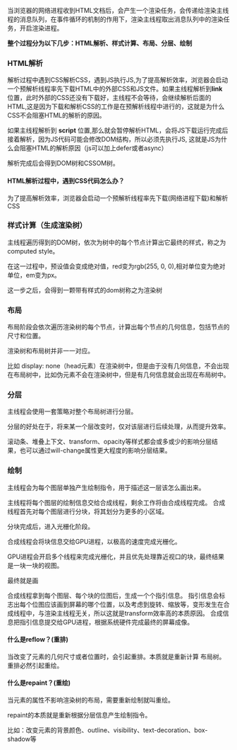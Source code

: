 当浏览器的网络进程收到HTML文档后，会产生一个渲染任务，会传递给渲染主线程的消息队列，在事件循环的机制的作用下，渲染主线程取出消息队列中的渲染任务，开启渲染进程。

**整个过程分为以下几步：HTML解析、样式计算、布局、分层、绘制**

### HTML解析

解析过程中遇到CSS解析CSS，遇到JS执行JS,为了提高解析效率，浏览器会启动一个预解析线程率先下载HTML中的外部CSS和JS文件。如果主线程解析到**link** 位置，此时外部的CSS还没有下载好，主线程不会等待，会继续解析后面的HTML,这是因为下载和解析CSS的工作是在预解析线程中进行的，这就是为什么CSS不会阻塞HTML的解析的原因。


如果主线程解析到 **script** 位置,那么就会暂停解析HTML，会将JS下载运行完成后接着解析，因为JS代码可能会修改DOM结构，所以必须先执行JS, 这就是JS为什么会阻塞HTML的解析原因（js可以加上defer或者async）

解析完成后会得到DOM树和CSSOM树。

#### HTML解析过程中，遇到CSS代码怎么办？

为了提高解析效率，浏览器会启动一个预解析线程率先下载(网络进程下载)和解析CSS





### 样式计算（生成渲染树）

主线程遍历得到的DOM树，依次为树中的每个节点计算出它最终的样式，称之为computed style。

在这一过程中，预设值会变成绝对值，red变为rgb(255, 0, 0),相对单位变为绝对单位，em变为px。

这一步之后，会得到一颗带有样式的dom树称之为渲染树





### 布局

布局阶段会依次遍历渲染树的每个节点，计算出每个节点的几何信息，包括节点的尺寸和位置。


渲染树和布局树并非一一对应。

比如 display: none（head元素）在渲染树中，但是由于没有几何信息，不会出现在布局树中，比如伪元素不会在渲染树中，但是有几何信息就会出现在布局树中。


### 分层   

主线程会使用一套策略对整个布局树进行分层。

分层的好处在于，将来某一个层改变时，仅对该层进行后续处理，从而提升效率。

滚动条、堆叠上下文、transform、opacity等样式都会或多或少的影响分层结果，也可以通过will-change属性更大程度的影响分层结果。



### 绘制

主线程会为每个图层单独产生绘制指令，用于描述这一层该怎么画出来。

主线程将每个图层的绘制信息交给合成线程，剩余工作将由合成线程完成。
合成线程首先对每个图层进行分块，将其划分为更多的小区域。

分块完成后，进入光栅化阶段。

合成线程会将块信息交给GPU进程，以极高的速度完成光栅化。

GPU进程会开启多个线程来完成光栅化，并且优先处理靠近视口的块，最终结果是一块一块的视图。

最终就是画

合成线程拿到每个图层、每个块的位图后，生成一个个指引信息。
指引信息会标志出每个位图应该画到屏幕的哪个位置，以及考虑到旋转、缩放等，变形发生在合成线程中，与渲染主线程无关，所以这就是transform效率高的本质原因。
合成信息把指引信息提交给GPU进程，根据系统硬件完成最终的屏幕成像。





#### 什么是reflow？(重排)

当改变了元素的几何尺寸或者位置时，会引起重排。本质就是重新计算 布局树。
重排必然引起重绘。




#### 什么是repaint？(重绘)

当元素的属性不影响渲染树的布局，需要重新绘制就叫重绘。

repaint的本质就是重新根据分层信息产生绘制指令。 

比如：改变元素的背景颜色、outline、visibility、text-decoration、box-shadow等